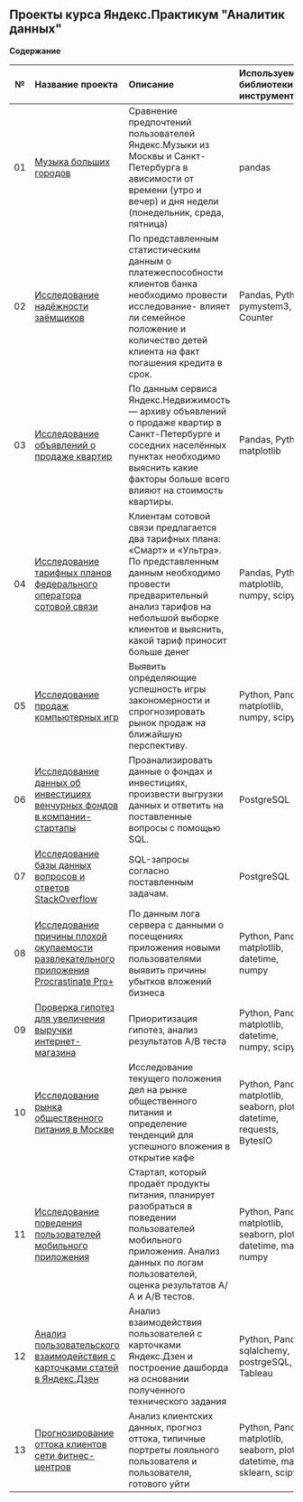 ## Проекты курса Яндекс.Практикум "Аналитик данных" 

**Содержание**

|№| Название проекта              | Описание           | Используемые библиотеки и инструменты                   |
|:--:| :--------------------------------- | :----------------------------------- |:---------------------------|
|01 | [Музыка больших городов](https://github.com/Sluchay/Yandex_Practicum_Data_Analyst/tree/main/01%20%D0%91%D0%B0%D0%B7%D0%BE%D0%B2%D1%8B%D0%B9%20Python)| Сравнение предпочтений пользователей Яндекс.Музыки из Москвы и Санкт-Петербурга в  ависимости от времени (утро и вечер) и дня недели (понедельник, среда, пятница)| pandas |
| 02 | [Исследование надёжности заёмщиков](https://github.com/Sluchay/Yandex_Practicum_Data_Analyst/tree/main/02%20%D0%9F%D1%80%D0%B5%D0%B4%D0%BE%D0%B1%D1%80%D0%B0%D0%B1%D0%BE%D1%82%D0%BA%D0%B0%20%D0%B4%D0%B0%D0%BD%D0%BD%D1%8B%D1%85)|По представленным статистическим данным о платежеспособности клиентов банка необходимо провести исследование- влияет ли семейное положение и количество детей клиента на факт погашения кредита в срок. | Pandas, Python, pymystem3, Counter |
| 03 | [Исследование объявлений о продаже квартир]() | По данным сервиса Яндекс.Недвижимость — архиву объявлений о продаже квартир в Санкт-Петербурге и соседних населённых пунктах необходимо выяснить какие факторы больше всего влияют на стоимость квартиры. | Pandas, Python, matplotlib |
| 04 | [Исследование тарифных планов федерального оператора сотовой связи]() | Клиентам сотовой связи предлагается два тарифных плана: «Смарт» и «Ультра». По представленным данным необходимо провести предварительный анализ тарифов на небольшой выборке клиентов и выяснить, какой тариф приносит больше денег | Pandas, Python, matplotlib, numpy, scipy |
| 05 | [Исследование продаж компьютерных игр](https://github.com/Sluchay/Yandex_Practicum_Data_Analyst/tree/main/05%20%D1%81%D0%B1%D0%BE%D1%80%D0%BD%D1%8B%D0%B9%20%D0%BF%D1%80%D0%BE%D0%B5%D0%BA%D1%82%201) | Выявить определяющие успешность игры закономерности и спрогнозировать рынок продаж на ближайшую перспективу.  | Python, Pandas, matplotlib, numpy, scipy |
| 06 |  [Исследование данных об инвестициях венчурных фондов в компании-стартапы](https://github.com/Sluchay/Yandex_Practicum_Data_Analyst/tree/main/06_%D0%91%D0%B0%D0%B7%D0%BE%D0%B2%D1%8B%D0%B9%20SQL) | Проанализировать данные о фондах и инвестициях, произвести выгрузки данных и ответить на поставленные вопросы с помощью SQL.| PostgreSQL |
| 07 |  [Исследование базы данных вопросов и ответов StackOverflow](https://github.com/Sluchay/Yandex_Practicum_Data_Analyst/tree/main/07_%D0%9F%D1%80%D0%BE%D0%B4%D0%B2%D0%B8%D0%BD%D1%83%D1%82%D1%8B%D0%B9%20SQL) | SQL-запросы согласно поставленным задачам.| PostgreSQL 
| 08 |   [Исследование причины плохой окупаемости развлекательного приложения Procrastinate Pro+](https://github.com/Sluchay/Yandex_Practicum_Data_Analyst/tree/main/08%20%20%D0%90%D0%BD%D0%B0%D0%BB%D0%B8%D0%B7%20%D0%B1%D0%B8%D0%B7%D0%BD%D0%B5%D1%81-%D0%BF%D0%BE%D0%BA%D0%B0%D0%B7%D0%B0%D1%82%D0%B5%D0%BB%D0%B5%D0%B9) | По данным лога сервера с данными о посещениях приложения новыми пользователями выявить причины убытков вложений бизнеса | Python, Pandas, matplotlib, datetime, numpy |
| 09 |   [Проверка гипотез для увеличения выручки интернет-магазина](https://github.com/Sluchay/Yandex_Practicum_Data_Analyst/tree/main/09%20%D0%9F%D1%80%D0%B8%D0%BD%D1%8F%D1%82%D0%B8%D0%B5%20%D1%80%D0%B5%D1%88%D0%B5%D0%BD%D0%B8%D0%B9%20%D0%B2%20%D0%B1%D0%B8%D0%B7%D0%BD%D0%B5%D1%81%D0%B5%20%D0%BD%D0%B0%20%D0%BE%D1%81%D0%BD%D0%BE%D0%B2%D0%B5%20%D0%B4%D0%B0%D0%BD%D0%BD%D1%8B%D1%85) | Приоритизация гипотез, анализ результатов А/В теста | Python, Pandas, matplotlib, datetime, numpy, scipy |
| 10 |   [Исследование рынка общественного питания в Москве](https://github.com/Sluchay/Yandex_Practicum_Data_Analyst/tree/main/10%20%D0%9A%D0%B0%D0%BA%20%D1%80%D0%B0%D1%81%D1%81%D0%BA%D0%B0%D0%B7%D0%B0%D1%82%D1%8C%20%D0%B8%D1%81%D1%82%D0%BE%D1%80%D0%B8%D1%8E%20%D1%81%20%D0%BF%D0%BE%D0%BC%D0%BE%D1%89%D1%8C%D1%8E%20%D0%B4%D0%B0%D0%BD%D0%BD%D1%8B%D1%85) | Исследование текущего положения дел на рынке общественного питания и определение тенденций для успешного вложения в открытие кафе | Python, Pandas, matplotlib, seaborn, plotly, datetime, requests, BytesIO|
| 11 |  [Исследование поведения пользователей мобильного приложения](https://github.com/Sluchay/Yandex_Practicum_Data_Analyst/tree/main/11%20%D0%A1%D0%B1%D0%BE%D1%80%D0%BD%D1%8B%D0%B9%20%D0%BF%D1%80%D0%BE%D0%B5%D0%BA%D1%82%202%20%D0%A1%D0%BE%D0%B1%D1%8B%D1%82%D0%B8%D0%B9%D0%BD%D0%B0%D1%8F%20%D0%B0%D0%BD%D0%B0%D0%BB%D0%B8%D1%82%D0%B8%D0%BA%D0%B0)  | Стартап, который продаёт продукты питания, планирует разобраться в поведении пользователей мобильного приложения. Анализ данных по логам пользователей, оценка результатов А/А и А/В тестов.| Python, Pandas, matplotlib, seaborn, plotly, datetime, math, numpy|
| 12 |  [Анализ пользовательского взаимодействия с карточками статей в Яндекс.Дзен](https://github.com/Sluchay/Yandex_Practicum_Data_Analyst/tree/main/12%20%D0%90%D0%B2%D1%82%D0%BE%D0%BC%D0%B0%D1%82%D0%B8%D0%B7%D0%B0%D1%86%D0%B8%D1%8F%20%D0%94%D0%B0%D1%88%D0%B1%D0%BE%D1%80%D0%B4%20%D0%B2%20Tableau)  | Анализ взаимодействия пользователей с карточками Яндекс.Дзен и построение дашборда на основании полученного технического задания | Python, Pandas, sqlalchemy, postrgeSQL, Tableau|
| 13 |  [Прогнозирование оттока клиентов сети фитнес-центров](https://github.com/Sluchay/Yandex_Practicum_Data_Analyst/tree/main/13%20%D0%9F%D1%80%D0%BE%D0%B3%D0%BD%D0%BE%D0%B7%D1%8B%20%D0%B8%20%D0%BF%D1%80%D0%B5%D0%B4%D1%81%D0%BA%D0%B0%D0%B7%D0%B0%D0%BD%D0%B8%D1%8F)  | Анализ клиентских данных, прогноз оттока, типичные портреты лояльного пользователя и пользователя, готового уйти | Python, Pandas, matplotlib, seaborn, plotly, datetime, math, sklearn, scipy |
